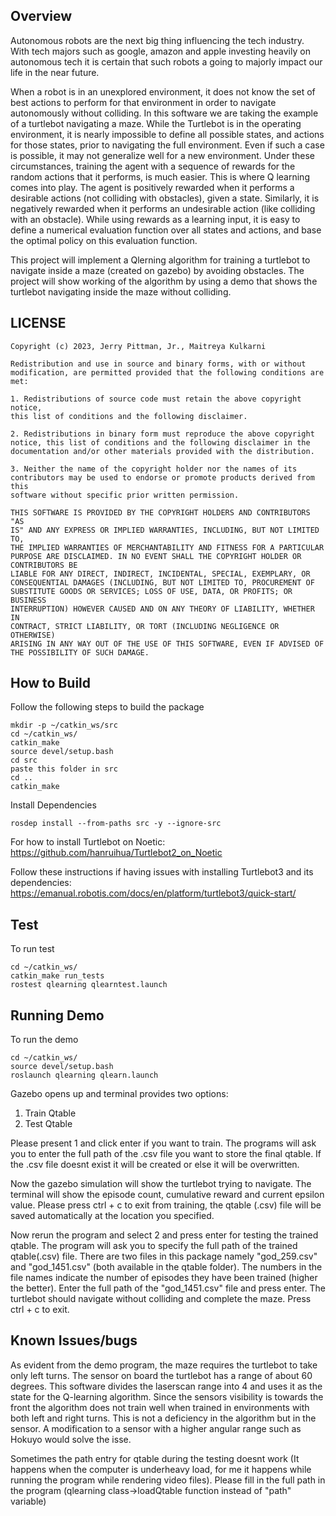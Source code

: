 
## Overview

Autonomous robots are the next big thing influencing the tech industry. With tech majors such as google, amazon and apple investing heavily on autonomous tech it is certain that such robots a going to majorly impact our life in the near future. 

When a robot is in an unexplored environment, it does not know the set of best actions to perform for that environment in order to navigate autonomously without colliding. In this software we are taking the example of a turtlebot navigating a maze. While the Turtlebot is in the operating environment, it is nearly impossible to define all possible states, and actions for those states, prior to navigating the full environment. Even if such a case is possible, it may not generalize well for a new environment. Under these circumstances, training the agent with a sequence of rewards for the random actions that it performs, is much easier. This is where Q learning comes into play. The agent is positively rewarded when it performs a desirable actions (not colliding with obstacles), given a state. Similarly, it is negatively rewarded when it performs an undesirable action (like colliding with an obstacle). While using rewards as a learning input, it is easy to define a numerical evaluation function over all states and actions, and base the optimal policy on this evaluation function.

This project will implement a Qlerning algorithm for training a turtlebot to navigate inside a maze (created on gazebo) by avoiding obstacles. The project will show working of the algorithm by using a demo that shows the turtlebot navigating inside the maze without colliding. 


## LICENSE

```
Copyright (c) 2023, Jerry Pittman, Jr., Maitreya Kulkarni
 
Redistribution and use in source and binary forms, with or without  
modification, are permitted provided that the following conditions are 
met:
 
1. Redistributions of source code must retain the above copyright notice, 
this list of conditions and the following disclaimer.
 
2. Redistributions in binary form must reproduce the above copyright 
notice, this list of conditions and the following disclaimer in the   
documentation and/or other materials provided with the distribution.
 
3. Neither the name of the copyright holder nor the names of its 
contributors may be used to endorse or promote products derived from this 
software without specific prior written permission.
 
THIS SOFTWARE IS PROVIDED BY THE COPYRIGHT HOLDERS AND CONTRIBUTORS "AS 
IS" AND ANY EXPRESS OR IMPLIED WARRANTIES, INCLUDING, BUT NOT LIMITED TO, 
THE IMPLIED WARRANTIES OF MERCHANTABILITY AND FITNESS FOR A PARTICULAR 
PURPOSE ARE DISCLAIMED. IN NO EVENT SHALL THE COPYRIGHT HOLDER OR 
CONTRIBUTORS BE 
LIABLE FOR ANY DIRECT, INDIRECT, INCIDENTAL, SPECIAL, EXEMPLARY, OR 
CONSEQUENTIAL DAMAGES (INCLUDING, BUT NOT LIMITED TO, PROCUREMENT OF 
SUBSTITUTE GOODS OR SERVICES; LOSS OF USE, DATA, OR PROFITS; OR BUSINESS 
INTERRUPTION) HOWEVER CAUSED AND ON ANY THEORY OF LIABILITY, WHETHER IN 
CONTRACT, STRICT LIABILITY, OR TORT (INCLUDING NEGLIGENCE OR OTHERWISE) 
ARISING IN ANY WAY OUT OF THE USE OF THIS SOFTWARE, EVEN IF ADVISED OF 
THE POSSIBILITY OF SUCH DAMAGE.

```
## How to Build
Follow the following steps to build the package
```
mkdir -p ~/catkin_ws/src
cd ~/catkin_ws/
catkin_make
source devel/setup.bash
cd src
paste this folder in src
cd ..
catkin_make
```

Install Dependencies
```
rosdep install --from-paths src -y --ignore-src
```

For how to install Turtlebot on Noetic:
https://github.com/hanruihua/Turtlebot2_on_Noetic

Follow these instructions if having issues with installing Turtlebot3 and its dependencies:
https://emanual.robotis.com/docs/en/platform/turtlebot3/quick-start/

## Test
To run test
```
cd ~/catkin_ws/
catkin_make run_tests
rostest qlearning qlearntest.launch
```
## Running Demo
To run the demo
```
cd ~/catkin_ws/
source devel/setup.bash
roslaunch qlearning qlearn.launch
```
Gazebo opens up and terminal provides two options:
1. Train Qtable
2. Test Qtable

Please present 1 and click enter if you want to train.
The programs will ask you to enter the full path of the .csv file you want to store
the final qtable. If the .csv file doesnt exist it will be created or else it will be overwritten.

Now the gazebo simulation will show the turtlebot trying to navigate. The terminal will show
the episode count, cumulative reward and current epsilon value.
Please press ctrl + c to exit from training, the qtable (.csv) file will be saved automatically at the location you specified.

Now rerun the program and select 2 and press enter for testing the trained qtable.
The program will ask you to specify the full path of the trained qtable(.csv) file.
There are two files in this package namely "god_259.csv" and "god_1451.csv" (both available in the qtable folder). The numbers in the file names indicate the number of episodes they have been trained (higher the better). Enter the
full path of the "god_1451.csv" file and press enter. The turtlebot should navigate without colliding
and complete the maze. Press ctrl + c to exit.





## Known Issues/bugs
As evident from the demo program, the maze requires the turtlebot to take only left turns. The sensor on board the turtlebot has a range of about 60 degrees. This software divides the laserscan range into 4 and uses it as the state for the Q-learning algorithm. Since the sensors visibility is towards the front the algorithm does not train well when trained in environments with both left and right turns. 
This is not a deficiency in the algorithm but in the sensor. 
A modification to a sensor with a higher angular range such as Hokuyo would solve the isse.

Sometimes the path entry for qtable during the testing doesnt work (It happens when the computer is underheavy load, for me it happens while running the program while rendering video files). Please fill in the full path in the program (qlearning class->loadQtable function instead of "path" variable)
